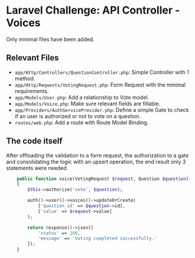 # Laravel Challenge: API Controller - Voices

Only minimal files have been added.

## Relevant Files

 - `app/Http/Controllers/QuestionController.php`: Simple Controller with 1 method.
 - `app/Http/Requests/VotingRequest.php`: Form Request with the minimal requirements.
 - `app/Models/User.php`: Add a relationship to Vote model.
 - `app/Models/Voice.php`: Make sure relevant fields are fillable.
 - `app/Providers/AuthServiceProvider.php`: Define a simple Gate to check if an user is authorized or not to vote on a question.
 - `routes/web.php`: Add a route with Route Model Binding.

## The code itself

After offloading the validation to a form request, the authorization to a gate and consolidating the logic with an upsert operation, the end result only 3 statements were needed.

```php
    public function voice(VotingRequest $request, Question $question)
    {
        $this->authorize('vote', $question);

        auth()->user()->voices()->updateOrCreate(
            ['question_id' => $question->id],
            ['value' => $request->value]
        );

        return response()->json([
            'status' => 200,
            'message' => 'Voting completed successfully.'
        ]);
    }
```